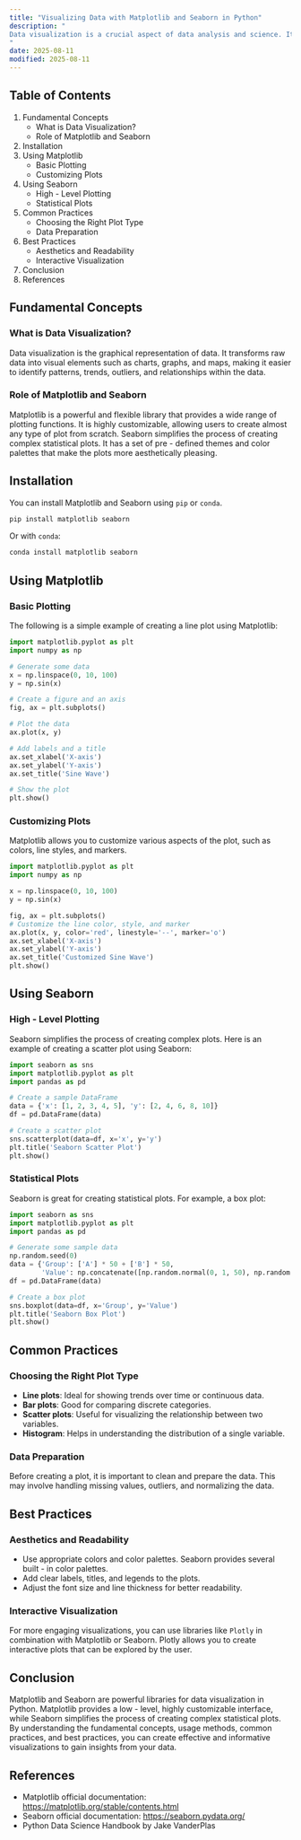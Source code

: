 ```yaml
---
title: "Visualizing Data with Matplotlib and Seaborn in Python"
description: "
Data visualization is a crucial aspect of data analysis and science. It allows us to understand complex data patterns, trends, and relationships at a glance. Python offers several libraries for data visualization, with Matplotlib and Seaborn being two of the most popular ones. Matplotlib is a low - level library that provides a wide range of tools for creating various types of plots. Seaborn, on the other hand, is built on top of Matplotlib and offers a high - level interface for creating attractive and informative statistical graphics. In this blog, we will explore the fundamental concepts, usage methods, common practices, and best practices of using Matplotlib and Seaborn for data visualization in Python.
"
date: 2025-08-11
modified: 2025-08-11
---
```


## Table of Contents
1. Fundamental Concepts
    - What is Data Visualization?
    - Role of Matplotlib and Seaborn
2. Installation
3. Using Matplotlib
    - Basic Plotting
    - Customizing Plots
4. Using Seaborn
    - High - Level Plotting
    - Statistical Plots
5. Common Practices
    - Choosing the Right Plot Type
    - Data Preparation
6. Best Practices
    - Aesthetics and Readability
    - Interactive Visualization
7. Conclusion
8. References

## Fundamental Concepts

### What is Data Visualization?
Data visualization is the graphical representation of data. It transforms raw data into visual elements such as charts, graphs, and maps, making it easier to identify patterns, trends, outliers, and relationships within the data.

### Role of Matplotlib and Seaborn
Matplotlib is a powerful and flexible library that provides a wide range of plotting functions. It is highly customizable, allowing users to create almost any type of plot from scratch. Seaborn simplifies the process of creating complex statistical plots. It has a set of pre - defined themes and color palettes that make the plots more aesthetically pleasing.

## Installation
You can install Matplotlib and Seaborn using `pip` or `conda`.
```bash
pip install matplotlib seaborn
```
Or with `conda`:
```bash
conda install matplotlib seaborn
```

## Using Matplotlib

### Basic Plotting
The following is a simple example of creating a line plot using Matplotlib:
```python
import matplotlib.pyplot as plt
import numpy as np

# Generate some data
x = np.linspace(0, 10, 100)
y = np.sin(x)

# Create a figure and an axis
fig, ax = plt.subplots()

# Plot the data
ax.plot(x, y)

# Add labels and a title
ax.set_xlabel('X-axis')
ax.set_ylabel('Y-axis')
ax.set_title('Sine Wave')

# Show the plot
plt.show()
```

### Customizing Plots
Matplotlib allows you to customize various aspects of the plot, such as colors, line styles, and markers.
```python
import matplotlib.pyplot as plt
import numpy as np

x = np.linspace(0, 10, 100)
y = np.sin(x)

fig, ax = plt.subplots()
# Customize the line color, style, and marker
ax.plot(x, y, color='red', linestyle='--', marker='o')
ax.set_xlabel('X-axis')
ax.set_ylabel('Y-axis')
ax.set_title('Customized Sine Wave')
plt.show()
```

## Using Seaborn

### High - Level Plotting
Seaborn simplifies the process of creating complex plots. Here is an example of creating a scatter plot using Seaborn:
```python
import seaborn as sns
import matplotlib.pyplot as plt
import pandas as pd

# Create a sample DataFrame
data = {'x': [1, 2, 3, 4, 5], 'y': [2, 4, 6, 8, 10]}
df = pd.DataFrame(data)

# Create a scatter plot
sns.scatterplot(data=df, x='x', y='y')
plt.title('Seaborn Scatter Plot')
plt.show()
```

### Statistical Plots
Seaborn is great for creating statistical plots. For example, a box plot:
```python
import seaborn as sns
import matplotlib.pyplot as plt
import pandas as pd

# Generate some sample data
np.random.seed(0)
data = {'Group': ['A'] * 50 + ['B'] * 50,
        'Value': np.concatenate([np.random.normal(0, 1, 50), np.random.normal(2, 1, 50)])}
df = pd.DataFrame(data)

# Create a box plot
sns.boxplot(data=df, x='Group', y='Value')
plt.title('Seaborn Box Plot')
plt.show()
```

## Common Practices

### Choosing the Right Plot Type
- **Line plots**: Ideal for showing trends over time or continuous data.
- **Bar plots**: Good for comparing discrete categories.
- **Scatter plots**: Useful for visualizing the relationship between two variables.
- **Histogram**: Helps in understanding the distribution of a single variable.

### Data Preparation
Before creating a plot, it is important to clean and prepare the data. This may involve handling missing values, outliers, and normalizing the data.

## Best Practices

### Aesthetics and Readability
- Use appropriate colors and color palettes. Seaborn provides several built - in color palettes.
- Add clear labels, titles, and legends to the plots.
- Adjust the font size and line thickness for better readability.

### Interactive Visualization
For more engaging visualizations, you can use libraries like `Plotly` in combination with Matplotlib or Seaborn. Plotly allows you to create interactive plots that can be explored by the user.

## Conclusion
Matplotlib and Seaborn are powerful libraries for data visualization in Python. Matplotlib provides a low - level, highly customizable interface, while Seaborn simplifies the process of creating complex statistical plots. By understanding the fundamental concepts, usage methods, common practices, and best practices, you can create effective and informative visualizations to gain insights from your data.

## References
- Matplotlib official documentation: https://matplotlib.org/stable/contents.html
- Seaborn official documentation: https://seaborn.pydata.org/
- Python Data Science Handbook by Jake VanderPlas